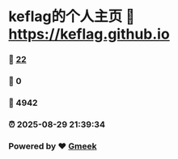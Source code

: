 # keflag的个人主页 :link: https://keflag.github.io 
### :page_facing_up: [22](https://keflag.github.io/tag.html) 
### :speech_balloon: 0 
### :hibiscus: 4942 
### :alarm_clock: 2025-08-29 21:39:34 
### Powered by :heart: [Gmeek](https://github.com/Meekdai/Gmeek)
